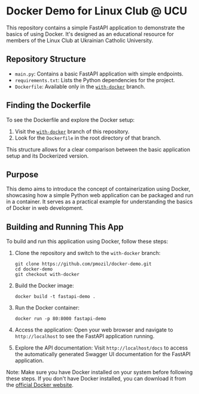 # Docker Demo for Linux Club @ UCU

This repository contains a simple FastAPI application to demonstrate the basics of using Docker. It's designed as an educational resource for members of the Linux Club at Ukrainian Catholic University.

## Repository Structure

- `main.py`: Contains a basic FastAPI application with simple endpoints.
- `requirements.txt`: Lists the Python dependencies for the project.
- `Dockerfile`: Available only in the [`with-docker`](https://github.com/pmozil/docker-demo/tree/with-docker) branch.

## Finding the Dockerfile

To see the Dockerfile and explore the Docker setup:

1. Visit the [`with-docker`](https://github.com/pmozil/docker-demo/tree/with-docker) branch of this repository.
2. Look for the `Dockerfile` in the root directory of that branch.

This structure allows for a clear comparison between the basic application setup and its Dockerized version.

## Purpose

This demo aims to introduce the concept of containerization using Docker, showcasing how a simple Python web application can be packaged and run in a container. It serves as a practical example for understanding the basics of Docker in web development.


## Building and Running This App

To build and run this application using Docker, follow these steps:

1. Clone the repository and switch to the `with-docker` branch:
   ```
   git clone https://github.com/pmozil/docker-demo.git
   cd docker-demo
   git checkout with-docker
   ```

2. Build the Docker image:
   ```
   docker build -t fastapi-demo .
   ```

3. Run the Docker container:
   ```
   docker run -p 80:8000 fastapi-demo
   ```

4. Access the application:
   Open your web browser and navigate to `http://localhost` to see the FastAPI application running.

5. Explore the API documentation:
   Visit `http://localhost/docs` to access the automatically generated Swagger UI documentation for the FastAPI application.

Note: Make sure you have Docker installed on your system before following these steps. If you don't have Docker installed, you can download it from the [official Docker website](https://www.docker.com/get-started).

